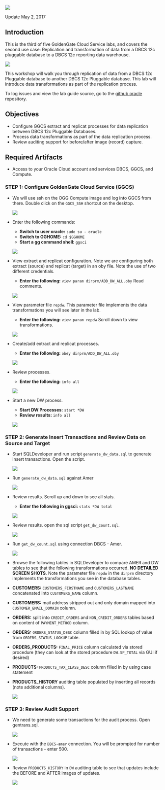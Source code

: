 ![](images/300/lab300.png)

Update May 2, 2017

## Introduction

This is the third of five GoldenGate Cloud Service labs, and covers the second use case: Replication and transformation of data from a DBCS 12c pluggable database to a DBCS 12c reporting data warehouse.

![](images/100/i4.png)

This workshop will walk you through replication of data from a DBCS 12c Pluggable database to another DBCS 12c Pluggable database.  This lab will introduce data transformations as part of the replication process.

To log issues and view the lab guide source, go to the [github oracle](https://github.com/pcdavies/GoldenGateCloudService/issues) repository.

## Objectives

- Configure GGCS extract and replicat processes for data replication between DBCS 12c Pluggable Databases.
- Process data transformations as part of the data replication process.
- Review auditing support for before/after image (record) capture.

## Required Artifacts

- Access to your Oracle Cloud account and services DBCS, GGCS, and Compute.

### **STEP 1**: Configure GoldenGate Cloud Service (GGCS)

- We will use ssh on the OGG Compute image and log into GGCS from there. Double click on the `GGCS_SSH` shortcut on the desktop.  

    ![](images/300/i.1.png)

- Enter the following commands:
    - **Switch to user oracle:** `sudo su - oracle`
    - **Switch to GGHOME:** `cd $GGHOME`
	- **Start a gg command shell:** `ggsci`

    ![](images/300/i1.png)

- View extract and replicat configuration.  Note we are configuring both extract (source) and replicat (target) in an oby file.  Note the use of two different credentials.
    - **Enter the following:** `view param dirprm/ADD_DW_ALL.oby`  Read comments.

    ![](images/300/i2.png)

- View parameter file `repdw`.  This parameter file implements the data transformations you will see later in the lab.
    - **Enter the following:** `view param repdw`  Scroll down to view transformations.

    ![](images/300/i2.1.png)

- Create/add extract and replicat processes.
    - **Enter the following:** `obey dirprm/ADD_DW_ALL.oby`

    ![](images/300/i3.png)

- Review processes.
    - **Enter the following:** `info all`

    ![](images/300/i4.png)

- Start a new DW process.
    - **Start DW Processes:** `start *DW`
    - **Review results:** `info all`

    ![](images/300/i5.png)

### **STEP 2**: Generate Insert Transactions and Review Data on Source and Target

- Start SQLDeveloper and run script `generate_dw_data.sql` to generate insert transactions.  Open the script.
 
    ![](images/300/i6.png)

- Run `generate_dw_data.sql` against Amer

    ![](images/300/i7.png)

- Review results.  Scroll up and down to see all stats.
    - **Enter the following in ggsci:** `stats *DW total`

    ![](images/300/i8.png)

- Review results.  open the sql script `get_dw_count.sql`.

    ![](images/300/i9.png)

- Run `get_dw_count.sql` using connection DBCS - Amer.

    ![](images/300/i10.png)

- Browse the following tables in SQLDeveloper to compare AMER and DW tables to see that the following transformations occurred.  **NO DETAILED SCREEN SHOTS**.  Note the parameter file `repdw` in the `dirprm` directory implements the transformations you see in the database tables.
- **CUSTOMERS:** `CUSTOMERS_FIRSTNAME` and `CUSTOMERS_LASTNAME` concatenated into `CUSTOMERS_NAME` column.
- **CUSTOMERS:** mail address stripped out and only domain mapped into `CUSTOMER_EMAIL_DOMAIN` column.
- **ORDERS:** split into `CREDIT_ORDERS` and `NON_CREDIT_ORDERS` tables based on content of  `PAYMENT_METHOD` column.
- **ORDERS:** `ORDERS_STATUS_DESC` column filled in by SQL lookup of value from `ORDERS_STATUS_LOOKUP` table.
- **ORDERS_PRODUCTS:** `FINAL_PRICE` column calculated via stored procedure (they can look at the stored procedure `DW.SP_TOTAL` via GUI if desired)
- **PRODUCTS:**  `PRODUCTS_TAX_CLASS_DESC` column filled in by using case statement
- **PRODUCTS_HISTORY** auditing table populated by inserting all records (note additional columns).

    ![](images/300/i11.png)

### **STEP 3**: Review Audit Support

- We need to generate some transactions for the audit process.  Open gentrans.sql.

    ![](images/300/i12.png)

- Execute with the `DBCS-amer` connection.  You will be prompted for number of transactions - enter 500.

    ![](images/300/i13.png)

- Review `PRODUCTS_HISTORY` in `DW` auditing table to see that updates include the BEFORE and AFTER images of updates.

    ![](images/300/i14.png)
